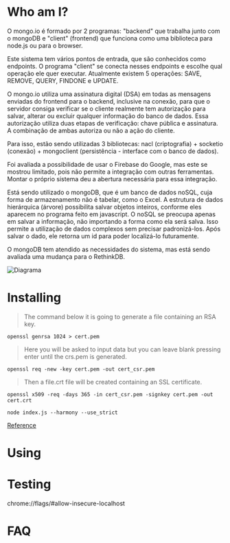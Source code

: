 # Who am I?

O mongo.io é formado por 2 programas: "backend" que trabalha junto com o mongoDB e "client" (frontend) que funciona como uma biblioteca para node.js ou para o browser.

Este sistema tem vários pontos de entrada, que são conhecidos como endpoints. O programa "client" se conecta nesses endpoints e escolhe qual operação ele quer executar. Atualmente existem 5 operações: SAVE, REMOVE, QUERY, FINDONE e UPDATE.

O mongo.io utiliza uma assinatura digital (DSA) em todas as mensagens enviadas do frontend para o backend, inclusive na conexão, para que o servidor consiga verificar se o cliente realmente tem autorização para salvar, alterar ou excluir qualquer informação do banco de dados. Essa autorização utiliza duas etapas de verificação: chave pública e assinatura. A combinação de ambas autoriza ou não a ação do cliente.

Para isso, estão sendo utilizadas 3 bibliotecas: nacl (criptografia) + socketio (conexão) + mongoclient (persistência - interface com o banco de dados).

Foi avaliada a possibilidade de usar o Firebase do Google, mas este se mostrou limitado, pois não permite a integração com outras ferramentas. Montar o próprio sistema deu a abertura necessária para essa integração.

Está sendo utilizado o mongoDB, que é um banco de dados noSQL, cuja forma de armazenamento não é tabelar, como o Excel. A estrutura de dados hierárquica (árvore) possibilita salvar objetos inteiros, conforme eles aparecem no programa feito em javascript. O noSQL se preocupa apenas em salvar a informação, não importando a forma como ela será salva. Isso permite a utilização de dados complexos sem precisar padronizá-los. Após salvar o dado, ele retorna um id para poder localizá-lo futuramente.

O mongoDB tem atendido as necessidades do sistema, mas está sendo avaliada uma mudança para o RethinkDB.

![Diagrama](http://i1321.photobucket.com/albums/u551/Leinza/diagrama-mongo_zpsj8pzguy6.png "Diagrama")


# Installing 

> The command below it is going to generate a file containing an RSA key.

`openssl genrsa 1024 > cert.pem`

> Here you will be asked to input data but you can leave blank pressing enter until the crs.pem is generated.

`openssl req -new -key cert.pem -out cert_csr.pem`

> Then a file.crt file will be created containing an SSL certificate.

`openssl x509 -req -days 365 -in cert_csr.pem -signkey cert.pem -out cert.crt`

`node index.js --harmony --use_strict`

[Reference](https://medium.com/@dai_shi/tail-call-optimization-tco-in-node-v6-e2492c9d5b7c)

# Using

# Testing 
chrome://flags/#allow-insecure-localhost

# FAQ
